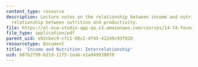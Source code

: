```yaml
---
content_type: resource
description: Lecture notes on the relationship between income and nutrition and the
  relationship between nutrition and productivity.
file: https://ol-ocw-studio-app-qa.s3.amazonaws.com/courses/14-74-foundations-of-development-policy-spring-2009/b87b2799b21d11751eabe1ad499388f0_MIT14_74s09_lec04.pdf
file_type: application/pdf
parent_uid: e92cbec9-cfc1-08c2-4f45-41249c93f828
resourcetype: Document
title: 'Income and Nutrition: Interrelationship'
uid: b87b2799-b21d-1175-1eab-e1ad499388f0
---
```

